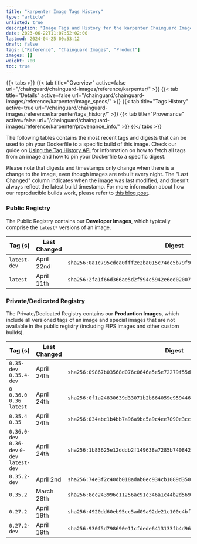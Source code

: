 ```yaml
---
title: "karpenter Image Tags History"
type: "article"
unlisted: true
description: "Image Tags and History for the karpenter Chainguard Image"
date: 2023-06-22T11:07:52+02:00
lastmod: 2024-04-25 00:53:12
draft: false
tags: ["Reference", "Chainguard Images", "Product"]
images: []
weight: 700
toc: true
---
```


{{< tabs >}}
{{< tab title="Overview" active=false url="/chainguard/chainguard-images/reference/karpenter/" >}}
{{< tab title="Details" active=false url="/chainguard/chainguard-images/reference/karpenter/image_specs/" >}}
{{< tab title="Tags History" active=true url="/chainguard/chainguard-images/reference/karpenter/tags_history/" >}}
{{< tab title="Provenance" active=false url="/chainguard/chainguard-images/reference/karpenter/provenance_info/" >}}
{{</ tabs >}}

The following tables contains the most recent tags and digests that can be used to pin your Dockerfile to a specific build of this image. Check our guide on [Using the Tag History API](/chainguard/chainguard-images/using-the-tag-history-api/) for information on how to fetch all tags from an image and how to pin your Dockerfile to a specific digest.

Please note that digests and timestamps only change when there is a change to the image, even though images are rebuilt every night. The "Last Changed" column indicates when the image was last modified, and doesn't always reflect the latest build timestamp. For more information about how our reproducible builds work, please refer to [this blog post](https://www.chainguard.dev/unchained/reproducing-chainguards-reproducible-image-builds).

### Public Registry
The Public Registry contains our **Developer Images**, which typically comprise the `latest*` versions of an image.

| Tag (s)       | Last Changed | Digest                                                                    |
|---------------|--------------|---------------------------------------------------------------------------|
|  `latest-dev` | April 22nd   | `sha256:0a1c795cdea0fff2e2ba015c74dc5b79f9da1760bc014e3040ca344c17e97ea9` |
|  `latest`     | April 11th   | `sha256:2fa1f66d366ae5d2f594c5942e6ed02007c2242ff7877c10a7f970a044ed35a5` |


### Private/Dedicated Registry
The Private/Dedicated Registry contains our **Production Images**, which include all versioned tags of an image and special images that are not available in the public registry (including FIPS images and other custom builds).

| Tag (s)                                       | Last Changed | Digest                                                                    |
|-----------------------------------------------|--------------|---------------------------------------------------------------------------|
|  `0.35-dev` `0.35.4-dev`                      | April 24th   | `sha256:09867b03568d076c0646a5e5e72279f55d5e1e1ac302e6aadec9d27fb5bf6a1e` |
|  `0` `0.36.0` `0.36` `latest`                 | April 24th   | `sha256:0f1a24830639d33071b2b664059e959446c245422e297d1e10767a05c8d45df5` |
|  `0.35.4` `0.35`                              | April 24th   | `sha256:034abc1b4bb7a96a9bc5a9c4ee7090e3ccb184dcdd9d1598f38c3329ae210ce0` |
|  `0.36.0-dev` `0.36-dev` `0-dev` `latest-dev` | April 24th   | `sha256:1b83625e12dddb2f149638a7285b740842a4170620be390641c328f205d033f2` |
|  `0.35.2-dev`                                 | April 2nd    | `sha256:74e3f2c40db018adab0ec934cb1089d3506d311bf1eec2e1a23d2953649660b1` |
|  `0.35.2`                                     | March 28th   | `sha256:8ec243996c11256ac91c346a1c44b2d5691d37584b410739e57920bd65d699e2` |
|  `0.27.2`                                     | April 19th   | `sha256:4920dd60eb95cc5ad09a92de21c100c4bfe6f10f9a1b493266009f2400294c73` |
|  `0.27.2-dev`                                 | April 19th   | `sha256:930f5d798690e11cfdede6413133fb4d96c03c7d502153060e267db2ef7373c4` |


